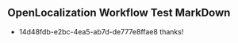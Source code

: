 ## OpenLocalization Workflow Test MarkDown
* 14d48fdb-e2bc-4ea5-ab7d-de777e8ffae8 thanks!

<!--HONumber=Jul16_HO2-->


